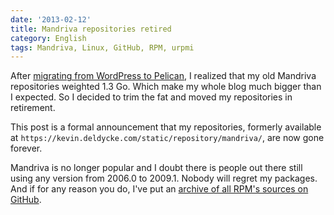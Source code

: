 ```yaml
---
date: '2013-02-12'
title: Mandriva repositories retired
category: English
tags: Mandriva, Linux, GitHub, RPM, urpmi
---
```


After [migrating from WordPress to Pelican]({filename}/2013/wordpress-to-pelican.md), I realized that my old Mandriva repositories weighted 1.3 Go. Which make my whole blog much bigger than I expected. So I decided to trim the fat and moved my repositories in retirement.

This post is a formal announcement that my repositories, formerly available at `https://kevin.deldycke.com/static/repository/mandriva/`, are now gone forever.

Mandriva is no longer popular and I doubt there is people out there still using any version from 2006.0 to 2009.1. Nobody will regret my packages. And if for any reason you do, I've put an [archive of all RPM's sources on GitHub](https://github.com/kdeldycke/mandriva-specs).
